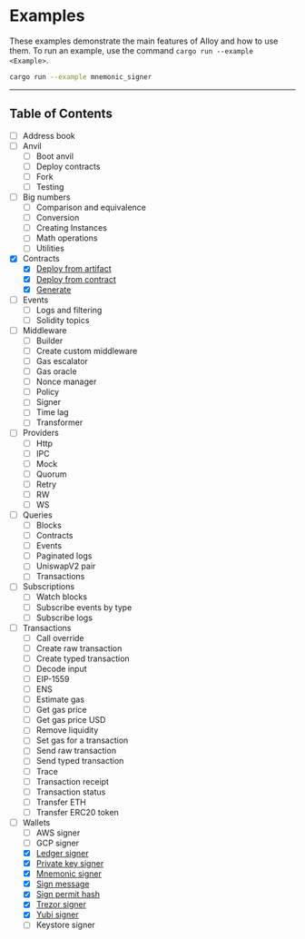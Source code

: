 # Examples

These examples demonstrate the main features of Alloy and how to use them. 
To run an example, use the command `cargo run --example <Example>`.

```sh
cargo run --example mnemonic_signer
```

---

## Table of Contents

- [ ] Address book
- [ ] Anvil
    - [ ] Boot anvil
    - [ ] Deploy contracts
    - [ ] Fork
    - [ ] Testing
- [ ] Big numbers
    - [ ] Comparison and equivalence
    - [ ] Conversion
    - [ ] Creating Instances
    - [ ] Math operations
    - [ ] Utilities
- [x] Contracts
    - [x] [Deploy from artifact](./contracts/examples/deploy_from_artifact.rs)
    - [x] [Deploy from contract](./contracts/examples/deploy_from_contract.rs)
    - [x] [Generate](./contracts/examples/generate.rs)
- [ ] Events
  - [ ] Logs and filtering
  - [ ] Solidity topics
- [ ] Middleware
  - [ ] Builder
  - [ ] Create custom middleware
  - [ ] Gas escalator
  - [ ] Gas oracle
  - [ ] Nonce manager
  - [ ] Policy
  - [ ] Signer
  - [ ] Time lag
  - [ ] Transformer
- [ ] Providers
  - [ ] Http
  - [ ] IPC
  - [ ] Mock 
  - [ ] Quorum
  - [ ] Retry
  - [ ] RW
  - [ ] WS
- [ ] Queries
  - [ ] Blocks
  - [ ] Contracts
  - [ ] Events
  - [ ] Paginated logs
  - [ ] UniswapV2 pair
  - [ ] Transactions
- [ ] Subscriptions
  - [ ] Watch blocks
  - [ ] Subscribe events by type
  - [ ] Subscribe logs
- [ ] Transactions
  - [ ] Call override
  - [ ] Create raw transaction
  - [ ] Create typed transaction
  - [ ] Decode input
  - [ ] EIP-1559
  - [ ] ENS
  - [ ] Estimate gas
  - [ ] Get gas price
  - [ ] Get gas price USD
  - [ ] Remove liquidity
  - [ ] Set gas for a transaction
  - [ ] Send raw transaction
  - [ ] Send typed transaction
  - [ ] Trace
  - [ ] Transaction receipt
  - [ ] Transaction status
  - [ ] Transfer ETH
  - [ ] Transfer ERC20 token
- [ ] Wallets
  - [ ] AWS signer
  - [ ] GCP signer
  - [x] [Ledger signer](./wallets/examples/ledger_signer.rs)
  - [x] [Private key signer](./wallets/examples/private_key_signer.rs)
  - [x] [Mnemonic signer](./wallets/examples/mnemonic_signer.rs)
  - [x] [Sign message](./wallets/examples/sign_message.rs)
  - [x] [Sign permit hash](./wallets/examples/sign_permit_hash.rs)
  - [x] [Trezor signer](./wallets/examples/trezor_signer.rs)
  - [x] [Yubi signer](./wallets/examples/yubi_signer.rs)
  - [ ] Keystore signer